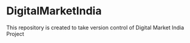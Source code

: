 # DigitalMarketIndia
This repository is created to take version control of Digital Market India Project
